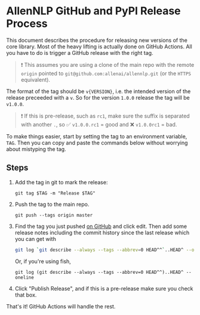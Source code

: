 # AllenNLP GitHub and PyPI Release Process

This document describes the procedure for releasing new versions of the core library.
Most of the heavy lifting is actually done on GitHub Actions.
All you have to do is trigger a GitHub release with the right tag.

> ❗️ This assumes you are using a clone of the main repo with the remote `origin` pointed
to `git@github.com:allenai/allennlp.git` (or the `HTTPS` equivalent).

The format of the tag should be `v{VERSION}`, i.e. the intended version of the release preceeded with a `v`.
So for the version `1.0.0` release the tag will be `v1.0.0`.

> ❗️ If this is pre-release, such as `rc1`, make sure the suffix is separated with another `.`, so
✅ `v1.0.0.rc1` = good and ❌ `v1.0.0rc1` = bad.

To make things easier, start by setting the tag to an environment variable, `TAG`.
Then you can copy and paste the commands below without worrying about mistyping the tag.

## Steps

1.  Add the tag in git to mark the release:

    ```
    git tag $TAG -m "Release $TAG"
    ```

2. Push the tag to the main repo.

    ```
    git push --tags origin master
    ```

3. Find the tag you just pushed [on GitHub](https://github.com/allenai/allennlp/tags) and
click edit. Then add some release notes including the commit history since the last release which you can get with

    ```bash
    git log `git describe --always --tags --abbrev=0 HEAD^^`..HEAD^ --oneline
    ```

    Or, if you're using fish,

    ```fish
   git log (git describe --always --tags --abbrev=0 HEAD^^)..HEAD^ --oneline
   ```

4. Click "Publish Release", and if this is a pre-release make sure you check that box.

That's it! GitHub Actions will handle the rest.
